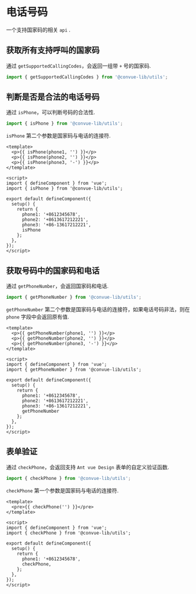 # 电话号码

一个支持国家码的相关 <code>api</code> .

## 获取所有支持呼叫的国家码

通过 <code>getSupportedCallingCodes</code>，会返回一组带 <code>+</code> 号的国家码.

```typescript
import { getSupportedCallingCodes } from '@convue-lib/utils';
```

## 判断是否是合法的电话号码

通过 <code>isPhone</code>，可以判断号码的合法性.

```typescript
import { isPhone } from '@convue-lib/utils';
```

<code>isPhone</code> 第二个参数是国家码与电话的连接符.

```vue demo
<template>
  <p>{{ isPhone(phone1, '') }}</p>
  <p>{{ isPhone(phone2, '') }}</p>
  <p>{{ isPhone(phone3, '-') }}</p>
</template>

<script>
import { defineComponent } from 'vue';
import { isPhone } from '@convue-lib/utils';

export default defineComponent({
  setup() {
    return {
      phone1: '+8612345678',
      phone2: '+8613617212221',
      phone3: '+86-13617212221',
      isPhone
    };
  },
});
</script>
```

## 获取号码中的国家码和电话

通过 <code>getPhoneNumber</code>，会返回国家码和电话.

```typescript
import { getPhoneNumber } from '@convue-lib/utils';
```

<code>getPhoneNumber</code> 第二个参数是国家码与电话的连接符，如果电话号码非法，则在 <code>phone</code> 字段中会返回原有值.

```vue demo
<template>
  <p>{{ getPhoneNumber(phone1, '') }}</p>
  <p>{{ getPhoneNumber(phone2, '') }}</p>
  <p>{{ getPhoneNumber(phone3, '-') }}</p>
</template>

<script>
import { defineComponent } from 'vue';
import { getPhoneNumber } from '@convue-lib/utils';

export default defineComponent({
  setup() {
    return {
      phone1: '+8612345678',
      phone2: '+8613617212221',
      phone3: '+86-13617212221',
      getPhoneNumber
    };
  },
});
</script>
```

## 表单验证

通过 <code>checkPhone</code>，会返回支持 <code>Ant vue Design</code> 表单的自定义验证函数.

```typescript
import { checkPhone } from '@convue-lib/utils';
```

<code>checkPhone</code> 第一个参数是国家码与电话的连接符.

```vue demo
<template>
  <pre>{{ checkPhone('') }}</pre>
</template>

<script>
import { defineComponent } from 'vue';
import { checkPhone } from '@convue-lib/utils';

export default defineComponent({
  setup() {
    return {
      phone1: '+8612345678',
      checkPhone,
    };
  },
});
</script>
```

